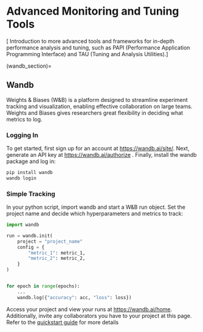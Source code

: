 # Advanced Monitoring and Tuning Tools

[ Introduction to more advanced tools and frameworks for in-depth performance analysis and tuning, such as PAPI (Performance Application Programming Interface) and TAU (Tuning and Analysis Utilities).]

(wandb_section)=
## Wandb
Weights & Biases (W&B) is a platform designed to streamline experiment tracking and visualization, enabling effective collaboration on large teams. Weights and Biases gives researchers great flexibility in deciding what metrics to log.

### Logging In
To get started, first sign up for an account at https://wandb.ai/site/. Next, generate an API key at https://wandb.ai/authorize . Finally, install the wandb package and log in:

```bash
pip install wandb
wandb login
```

### Simple Tracking
In your python script, import wandb and start a W&B run object. Set the project name and decide which hyperparameters and metrics to track:

```python
import wandb

run = wandb.init(
    project = "project_name"
    config = {
        "metric_1": metric_1,
        "metric_2": metric_2,
    }
)


for epoch in range(epochs):
    ...
    wandb.log({"accuracy": acc, "loss": loss})
```

Access your project and view your runs at https://wandb.ai/home. Additionally, invite any collaborators you have to your project at this page. Refer to the [quickstart guide](https://docs.wandb.ai/quickstart/) for more details